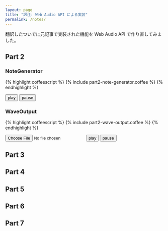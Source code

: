 ```yaml
---
layout: page
title: "訳注: Web Audio API による実装"
permalink: /notes/
---
```


<script type="text/javascript" src="/ja-odt-trans/js/coffee-script.js"></script>

翻訳したついでに元記事で実装された機能を Web Audio API で作り直してみました。

## Part 2

### NoteGenerator

<script type="text/coffeescript">
{% include part2-note-generator.coffee %}
</script>

{% highlight coffeescript %}
{% include part2-note-generator.coffee %}
{% endhighlight %}

<button id="part2-note-generator-play">play</button>
<button id="part2-note-generator-pause">pause</button>

### WaveOutput

<script type="text/coffeescript">
{% include part2-wave-output.coffee %}
</script>

{% highlight coffeescript %}
{% include part2-wave-output.coffee %}
{% endhighlight %}

<input id="part2-wave-output-file" type="file">
<button id="part2-wave-output-play">play</button>
<button id="part2-wave-output-pause">pause</button>

## Part 3

## Part 4

## Part 5

## Part 6

## Part 7
